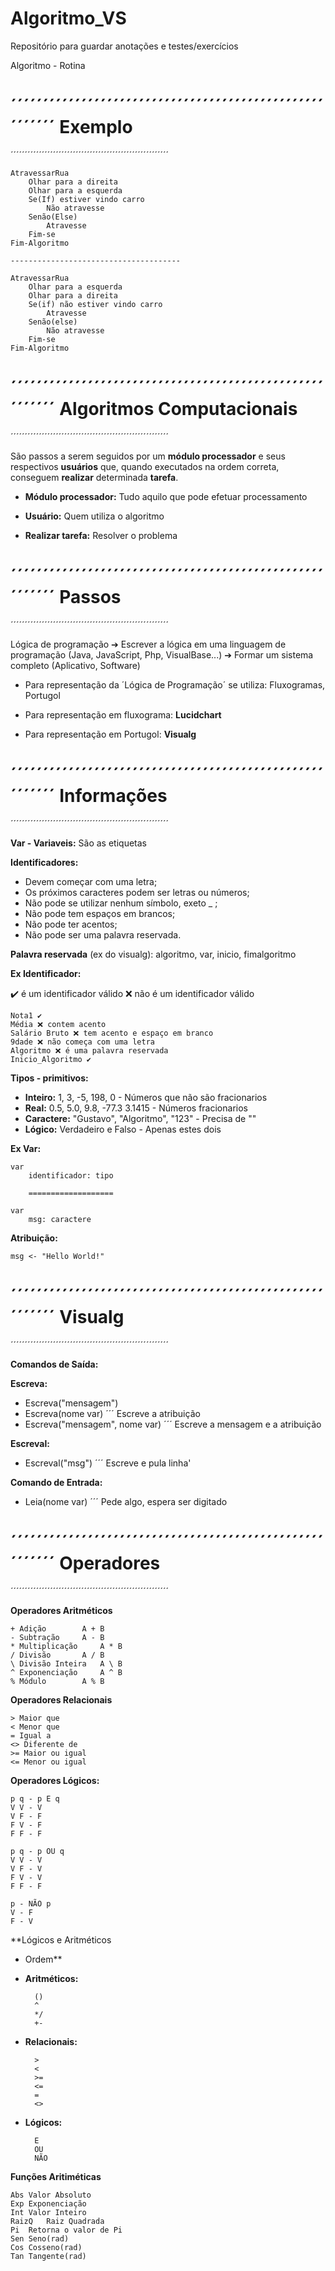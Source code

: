 # Algoritmo_VS
Repositório para guardar anotações e testes/exercícios

Algoritmo - Rotina

# ´´´´´´´´´´´´´´´´´´´´´´´´´´´´´´´´´´´´´´´´´´´´´´´´´´´´´´´´ **Exemplo**
´´´´´´´´´´´´´´´´´´´´´´´´´´´´´´´´´´´´´´´´´´´´´´´´´´´´´´´´

	AtravessarRua
		Olhar para a direita
		Olhar para a esquerda
		Se(If) estiver vindo carro
			Não atravesse
		Senão(Else)
			Atravesse
		Fim-se
	Fim-Algoritmo

	--------------------------------------

	AtravessarRua
		Olhar para a esquerda
		Olhar para a direita
		Se(if) não estiver vindo carro
			Atravesse
		Senão(else)
			Não atravesse
		Fim-se
	Fim-Algoritmo

# ´´´´´´´´´´´´´´´´´´´´´´´´´´´´´´´´´´´´´´´´´´´´´´´´´´´´´´´´ **Algoritmos Computacionais**
´´´´´´´´´´´´´´´´´´´´´´´´´´´´´´´´´´´´´´´´´´´´´´´´´´´´´´´´

São passos a serem seguidos por um **módulo processador** e seus respectivos **usuários** que, quando executados na ordem correta, conseguem **realizar** determinada **tarefa**.

* **Módulo processador:** Tudo aquilo que pode efetuar processamento

* **Usuário:** Quem utiliza o algoritmo

* **Realizar tarefa:** Resolver o problema

# ´´´´´´´´´´´´´´´´´´´´´´´´´´´´´´´´´´´´´´´´´´´´´´´´´´´´´´´´ **Passos**
´´´´´´´´´´´´´´´´´´´´´´´´´´´´´´´´´´´´´´´´´´´´´´´´´´´´´´´´

Lógica de programação ➔ Escrever a lógica em uma linguagem de programação (Java, JavaScript, Php, VisualBase...) ➔ Formar um sistema completo (Aplicativo, Software)

* Para representação da ´Lógica de Programação´ se utiliza: Fluxogramas, Portugol

* Para representação em fluxograma: **Lucidchart**
* Para representação em Portugol: **Visualg**

# ´´´´´´´´´´´´´´´´´´´´´´´´´´´´´´´´´´´´´´´´´´´´´´´´´´´´´´´´ **Informações**
´´´´´´´´´´´´´´´´´´´´´´´´´´´´´´´´´´´´´´´´´´´´´´´´´´´´´´´´

**Var - Variaveis:** São as etiquetas 

**Identificadores:**
* Devem começar com uma letra; 
* Os próximos caracteres podem ser letras ou números;
* Não pode se utilizar nenhum símbolo, exeto _ ; 
* Não pode tem espaços em brancos;
* Não pode ter acentos;
* Não pode ser uma palavra reservada.

**Palavra reservada** (ex do visualg): algoritmo, var, inicio, fimalgoritmo

**Ex Identificador:**

✔️ é um identificador válido
❌ não é um identificador válido

	Nota1 ✔️
	Média ❌ contem acento
	Salário Bruto ❌ tem acento e espaço em branco
	9dade ❌ não começa com uma letra
	Algoritmo ❌ é uma palavra reservada
	Inicio_Algoritmo ✔️
	
**Tipos - primitivos:**

* **Inteiro:** 1, 3, -5, 198, 0 - Números que não são fracionarios
* **Real:** 0.5, 5.0, 9.8, -77.3 3.1415 - Números fracionarios
* **Caractere:** "Gustavo", "Algoritmo", "123" - Precisa de ""
* **Lógico:** Verdadeiro e Falso - Apenas estes dois

**Ex Var:**

	var
		identificador: tipo
		
		===================		

	var
		msg: caractere

**Atribuição:**

	msg <- "Hello World!"

# ´´´´´´´´´´´´´´´´´´´´´´´´´´´´´´´´´´´´´´´´´´´´´´´´´´´´´´´´ **Visualg**
´´´´´´´´´´´´´´´´´´´´´´´´´´´´´´´´´´´´´´´´´´´´´´´´´´´´´´´´

**Comandos de Saída:**

**Escreva:**
* Escreva("mensagem")
* Escreva(nome var) ´´´ Escreve a atribuição
* Escreva("mensagem", nome var) ´´´ Escreve a mensagem e a atribuição

**Escreval:** 
* Escreval("msg") ´´´ Escreve e pula linha'

**Comando de Entrada:**

* Leia(nome var) ´´´ Pede algo, espera ser digitado

# ´´´´´´´´´´´´´´´´´´´´´´´´´´´´´´´´´´´´´´´´´´´´´´´´´´´´´´´´ **Operadores**
´´´´´´´´´´´´´´´´´´´´´´´´´´´´´´´´´´´´´´´´´´´´´´´´´´´´´´´´

**Operadores Aritméticos**

	+ Adição		A + B
	- Subtração		A - B
	* Multiplicação		A * B
	/ Divisão		A / B
	\ Divisão Inteira	A \ B
	^ Exponenciação		A ^ B
	% Módulo		A % B
	
	
**Operadores Relacionais**

	> Maior que
	< Menor que
	= Igual a
	<> Diferente de
	>= Maior ou igual
	<= Menor ou igual
	
	
**Operadores Lógicos:**

	p q - p E q
	V V - V
	V F - F
	F V - F
	F F - F

	p q - p OU q
	V V - V
	V F - V
	F V - V
	F F - F
	
	p - NÃO p
	V - F
	F - V
	
	
**Lógicos e Aritméticos
* Ordem**

* **Aritméticos:**
	
		()
		^
		*/
		+-
		
* **Relacionais:**
	
		>
		<
		>=
		<=
		=
		<>
* **Lógicos:**
	
		E
		OU
		NÃO
		
		
**Funções Aritiméticas**

	Abs	Valor Absoluto
	Exp	Exponenciação
	Int	Valor Inteiro
	RaizQ	Raiz Quadrada
	Pi	Retorna o valor de Pi
	Sen	Seno(rad)
	Cos	Cosseno(rad)
	Tan	Tangente(rad)
